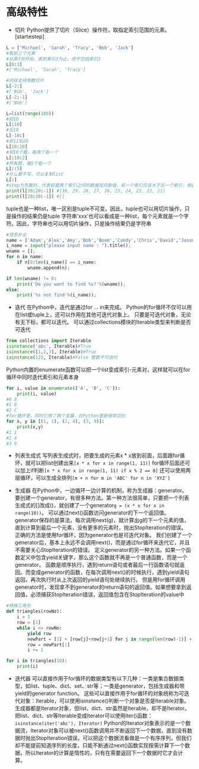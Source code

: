 # 高级特性
* 切片
  Python提供了切片（Slice）操作符，取指定索引范围的元素。[start:end:step]
```python
L = ['Michael', 'Sarah', 'Tracy', 'Bob', 'Jack']
#取前三个元素
#从索引0开始，直到索引3为止，但不包括索引3
L[0:3]
#['Michael', 'Sarah', 'Tracy']

#同样支持倒数切片
L[-2:]
#['Bob', 'Jack']
L[-2:-1]
#['Bob']

L=list(range(100))
#前10
L[:10]
#后10
L[-10:]
#前11后20
L[10:20]
#前10个数，每两个取一个
L[:10:2]
#所有数，每5个取一个
L[::5]
#什么都不写，可以复制list
L[:]
#step为负数时，代表前面两个索引之间的数据反向取值，前一个索引应该大于后一个索引，倒数索引需转为实际索引来判断大小
print(l[30:20:-1]) #[30, 29, 28, 27, 26, 25, 24, 23, 22, 21]
print(l[20:30:-1]) #[]
```
tuple也是一种list，唯一区别是tuple不可变。因此，tuple也可以用切片操作，只是操作的结果仍是tuple
字符串'xxx'也可以看成是一种list，每个元素就是一个字符。因此，字符串也可以用切片操作，只是操作结果仍是字符串

```python
#信息补全
name = ['Adam','Alex','Amy','Bob','Boom','Candy','Chris','David','Jason','Jasonstatham','Bill'];
i_name = input("please input name : ").title();
wname = [];
for n in name:
    if n[0:len(i_name)] == i_name:
        wname.append(n);

if len(wname) != 0:
    print('Do you want to find %s?'%(wname));
else:
    print('%s not find'%(i_name));
```

* 迭代
  在Python中，迭代是通过for ... in来完成。
  Python的for循环不仅可以用在list或tuple上，还可以作用在其他可迭代对象上。
  只要是可迭代对象，无论有无下标，都可以迭代。
  可以通过collections模块的Iterable类型来判断是否可迭代
```python
from collections import Iterable
isinstance('abc', Iterable)#True
isinstance([1,2,3], Iterable)#True
isinstance(123, Iterable)#False 整数不可迭代
```
Python内置的enumerate函数可以把一个list变成索引-元素对，这样就可以在for循环中同时迭代索引和元素本身
```python
for i, value in enumerate(['A', 'B', 'C']):
    print(i, value)
#0 A
#1 B
#2 C
#for循环里，同时引用了两个变量，在Python里是很常见的
for x, y in [(1, 1), (2, 4), (3, 9)]:
    print(x,y)
#1 1
#2 4
#3 9
```

* 列表生成式
  写列表生成式时，把要生成的元素x * x放到前面，后面跟for循环，就可以把list创建出来`[x * x for x in range(1, 11)]`
  for循环后面还可以加上if判断`[x * x for x in range(1, 11) if x % 2 == 0]`
  还可以使用两层循环，可以生成全排列`[m + n for m in 'ABC' for n in 'XYZ']`

* 生成器
  在Python中，一边循环一边计算的机制，称为生成器：generator。
  要创建一个generator，有很多种方法。第一种方法很简单，只要把一个列表生成式的[]改成()，就创建了一个generator`g = (x * x for x in range(10))`。
  可以通过next()函数访问generator的下一个返回值。
  generator保存的是算法，每次调用next(g)，就计算出g的下一个元素的值，直到计算到最后一个元素，没有更多的元素时，抛出StopIteration的错误。
  正确的方法是使用for循环，因为generator也是可迭代对象。
  我们创建了一个generator后，基本上永远不会调用next()，而是通过for循环来迭代它，并且不需要关心StopIteration的错误。
  定义generator的另一种方法。如果一个函数定义中包含yield关键字，那么这个函数就不再是一个普通函数，而是一个generator。
  函数是顺序执行，遇到return语句或者最后一行函数语句就返回。而变成generator的函数，在每次调用next()的时候执行，遇到yield语句返回，再次执行时从上次返回的yield语句处继续执行。
  但是用for循环调用generator时，发现拿不到generator的return语句的返回值。如果想要拿到返回值，必须捕获StopIteration错误，返回值包含在StopIteration的value中

```python
#杨辉三角形
def triangles(rowNo):
    i = 1
    row = [1]
    while i <= rowNo:
        yield row
        newPart = [1] + [row[j]+row[j+1] for j in range(len(row)-1)] + [1]
        row = newPart[:]
        i += 1

for i in triangles(10):
    print(i)
```

* 迭代器
可以直接作用于for循环的数据类型有以下几种：一类是集合数据类型，如list、tuple、dict、set、str等；一类是generator，包括生成器和带yield的generator function。
这些可以直接作用于for循环的对象统称为可迭代对象：Iterable，可以使用isinstance()判断一个对象是否是Iterable对象。
生成器都是Iterator对象，但list、dict、str虽然是Iterable，却不是Iterator。把list、dict、str等Iterable变成Iterator可以使用iter()函数：`isinstance(iter('abc'), Iterator)`
Python的Iterator对象表示的是一个数据流，Iterator对象可以被next()函数调用并不断返回下一个数据，直到没有数据时抛出StopIteration错误。可以把这个数据流看做是一个有序序列，但我们却不能提前知道序列的长度，只能不断通过next()函数实现按需计算下一个数据，所以Iterator的计算是惰性的，只有在需要返回下一个数据时它才会计算。
